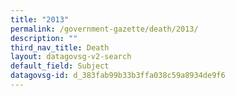 ```yaml
---
title: "2013"
permalink: /government-gazette/death/2013/
description: ""
third_nav_title: Death
layout: datagovsg-v2-search
default_field: Subject
datagovsg-id: d_383fab99b33b3ffa038c59a8934de9f6
---
```

